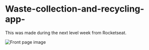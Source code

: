 # Waste-collection-and-recycling-app-
This was made during the next level week from Rocketseat. 


![Front page image](https://octodex.github.com/images/yaktocat.png)